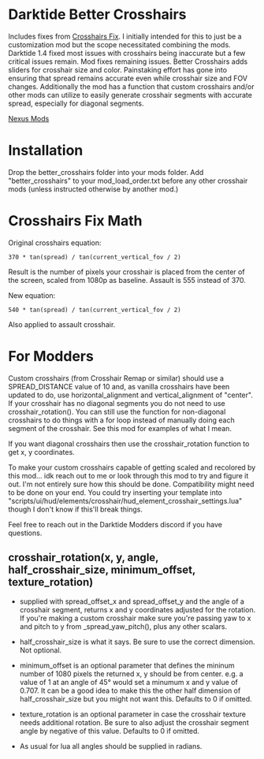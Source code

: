 # Darktide Better Crosshairs

Includes fixes from [Crosshairs Fix](https://github.com/Skwuruhl/darktide-crosshairs-fix). I initially intended for this to just be a customization mod but the scope necessitated combining the mods. Darktide 1.4 fixed most issues with crosshairs being inaccurate but a few critical issues remain. Mod fixes remaining issues. Better Crosshairs adds sliders for crosshair size and color. Painstaking effort has gone into ensuring that spread remains accurate even while crosshair size and FOV changes. Additionally the mod has a function that custom crosshairs and/or other mods can utilize to easily generate crosshair segments with accurate spread, especially for diagonal segments.

[Nexus Mods](https://www.nexusmods.com/warhammer40kdarktide/mods/338)

# Installation

Drop the better_crosshairs folder into your mods folder. Add "better_crosshairs" to your mod_load_order.txt before any other crosshair mods (unless instructed otherwise by another mod.)

# Crosshairs Fix Math

Original crosshairs equation:

    370 * tan(spread) / tan(current_vertical_fov / 2)

Result is the number of pixels your crosshair is placed from the center of the screen, scaled from 1080p as baseline. Assault is 555 instead of 370.

New equation:

    540 * tan(spread) / tan(current_vertical_fov / 2)

Also applied to assault crosshair.

# For Modders

Custom crosshairs (from Crosshair Remap or similar) should use a SPREAD_DISTANCE value of 10 and, as vanilla crosshairs have been updated to do, use horizontal_alignment and vertical_alignment of "center". If your crosshair has no diagonal segments you do not need to use crosshair_rotation(). You can still use the function for non-diagonal crosshairs to do things with a for loop instead of manually doing each segment of the crosshair. See this mod for examples of what I mean.

If you want diagonal crosshairs then use the crosshair_rotation function to get x, y coordinates.

To make your custom crosshairs capable of getting scaled and recolored by this mod... idk reach out to me or look through this mod to try and figure it out. I'm not entirely sure how this should be done. Compatibility might need to be done on your end. You could try inserting your template into "scripts/ui/hud/elements/crosshair/hud_element_crosshair_settings.lua" though I don't know if this'll break things.

Feel free to reach out in the Darktide Modders discord if you have questions.

## crosshair_rotation(x, y, angle, half_crosshair_size, minimum_offset, texture_rotation)

* supplied with spread_offset_x and spread_offset_y and the angle of a crosshair segment, returns x and y coordinates adjusted for the rotation. If you're making a custom crosshair make sure you're passing yaw to x and pitch to y from \_spread\_yaw\_pitch(), plus any other scalars.

* half_crosshair_size is what it says. Be sure to use the correct dimension. Not optional.

* minimum_offset is an optional parameter that defines the mininum number of 1080 pixels the returned x, y should be from center. e.g. a value of 1 at an angle of 45° would set a minumum x and y value of 0.707. It can be a good idea to make this the other half dimension of half_crosshair_size but you might not want this. Defaults to 0 if omitted.

* texture_rotation is an optional parameter in case the crosshair texture needs additional rotation. Be sure to also adjust the crosshair segment angle by negative of this value. Defaults to 0 if omitted.

* As usual for lua all angles should be supplied in radians.
 